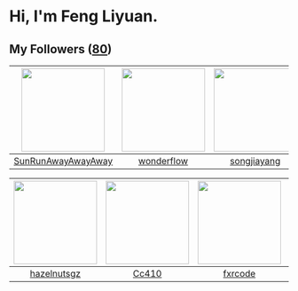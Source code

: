# Hi, I'm Feng Liyuan.

## My Followers ([80](https://github.com/SunRunAway?tab=followers))

| <img src="https://avatars1.githubusercontent.com/u/51537937?v=4" width="150" height="150" /> | <img src="https://avatars0.githubusercontent.com/u/2173670?v=4" width="150" height="150" /> | <img src="https://avatars0.githubusercontent.com/u/1459834?v=4" width="150" height="150" /> | <img src="https://avatars2.githubusercontent.com/u/41463486?v=4" width="150" height="150" /> |
| :------------------------------------------------------------------------------------------: | :-----------------------------------------------------------------------------------------: | :-----------------------------------------------------------------------------------------: | :------------------------------------------------------------------------------------------: |
|                  [SunRunAwayAwayAway](https://github.com/SunRunAwayAwayAway)                 |                         [wonderflow](https://github.com/wonderflow)                         |                        [songjiayang](https://github.com/songjiayang)                        |                             [zibralu](https://github.com/zibralu)                            |

| <img src="https://avatars3.githubusercontent.com/u/24202964?v=4" width="150" height="150" /> | <img src="https://avatars1.githubusercontent.com/u/37112567?v=4" width="150" height="150" /> | <img src="https://avatars3.githubusercontent.com/u/13307594?v=4" width="150" height="150" /> | <img src="https://avatars0.githubusercontent.com/u/1464115?v=4" width="150" height="150" /> |
| :------------------------------------------------------------------------------------------: | :------------------------------------------------------------------------------------------: | :------------------------------------------------------------------------------------------: | :-----------------------------------------------------------------------------------------: |
|                         [hazelnutsgz](https://github.com/hazelnutsgz)                        |                               [Cc410](https://github.com/Cc410)                              |                             [fxrcode](https://github.com/fxrcode)                            |                             [chzyer](https://github.com/chzyer)                             |